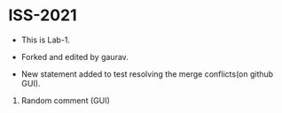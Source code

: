# ISS-2021
* This is Lab-1.
* Forked and edited by gaurav.

* New statement added to test resolving the merge conflicts(on github GUI).


1. Random comment (GUI)
